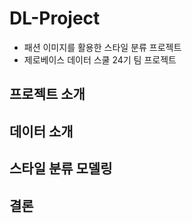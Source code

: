# DL-Project
- 패션 이미지를 활용한 스타일 분류 프로젝트
- 제로베이스 데이터 스쿨 24기 팀 프로젝트

## 프로젝트 소개

## 데이터 소개

## 스타일 분류 모델링

## 결론
